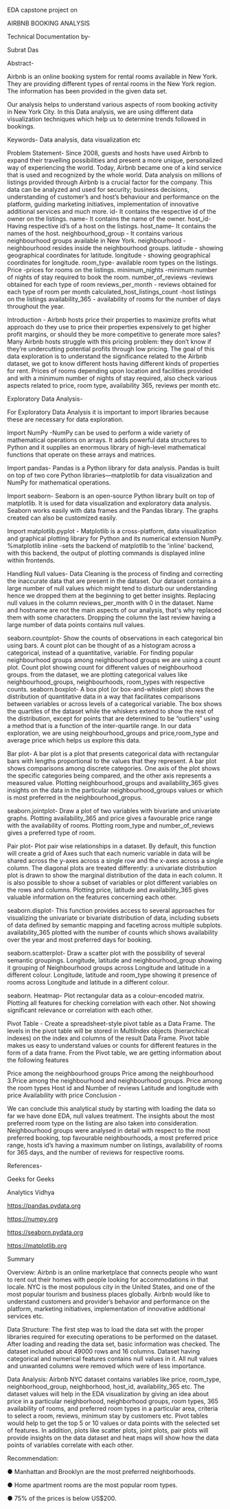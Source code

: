 EDA capstone project on

AIRBNB BOOKING ANALYSIS

Technical Documentation by-

Subrat Das

Abstract-

Airbnb is an online booking system for rental rooms available in New York. They are providing different types of rental rooms in the New York region. The information has been provided in the given data set.

Our analysis helps to understand various aspects of room booking activity in New York City. In this Data analysis, we are using different data visualization techniques which help us to determine trends followed in bookings.

Keywords- Data analysis, data visualization etc

Problem Statement- Since 2008, guests and hosts have used Airbnb to expand their travelling possibilities and present a more unique, personalized way of experiencing the world. Today, Airbnb became one of a kind service that is used and recognized by the whole world. Data analysis on millions of listings provided through Airbnb is a crucial factor for the company. This data can be analyzed and used for security; business decisions, understanding of customer’s and host’s behaviour and performance on the platform, guiding marketing initiatives, implementation of innovative additional services and much more. id- It contains the respective id of the owner on the listings. name- It contains the name of the owner. host_id- Having respective id’s of a host on the listings. host_name- It contains the names of the host. neighbourhood_group - It contains various neighbourhood groups available in New York. neighbourhood - neighbourhood resides inside the neighbourhood groups. latitude - showing geographical coordinates for latitude. longitude - showing geographical coordinates for longitude. room_type- available room types on the listings. Price -prices for rooms on the listings. minimum_nights -minimum number of nights of stay required to book the room. number_of_reviews -reviews obtained for each type of room reviews_per_month - reviews obtained for each type of room per month calculated_host_listings_count -host listings on the listings availability_365 - availability of rooms for the number of days throughout the year.

Introduction - Airbnb hosts price their properties to maximize profits what approach do they use to price their properties expensively to get higher profit margins, or should they be more competitive to generate more sales? Many Airbnb hosts struggle with this pricing problem: they don’t know if they’re undercutting potential profits through low pricing. The goal of this data exploration is to understand the significance related to the Airbnb dataset, we got to know different hosts having different kinds of properties for rent. Prices of rooms depending upon location and facilities provided and with a minimum number of nights of stay required, also check various aspects related to price, room type, availability 365, reviews per month etc.

Exploratory Data Analysis-

For Exploratory Data Analysis it is important to import libraries because these are necessary for data exploration.

Import NumPy -NumPy can be used to perform a wide variety of mathematical operations on arrays. It adds powerful data structures to Python and it supplies an enormous library of high-level mathematical functions that operate on these arrays and matrices.

Import pandas- Pandas is a Python library for data analysis. Pandas is built on top of two core Python libraries—matplotlib for data visualization and NumPy for mathematical operations.

Import seaborn- Seaborn is an open-source Python library built on top of matplotlib. It is used for data visualization and exploratory data analysis. Seaborn works easily with data frames and the Pandas library. The graphs created can also be customized easily.

Import matplotlib.pyplot - Matplotlib is a cross-platform, data visualization and graphical plotting library for Python and its numerical extension NumPy. %matplotlib inline -sets the backend of matplotlib to the 'inline' backend, with this backend, the output of plotting commands is displayed inline within frontends.

Handling Null values- Data Cleaning is the process of finding and correcting the inaccurate data that are present in the dataset. Our dataset contains a large number of null values which might tend to disturb our understanding hence we dropped them at the beginning to get better insights. Replacing null values in the column reviews_per_month with 0 in the dataset. Name and hostname are not the main aspects of our analysis, that's why replaced them with some characters. Dropping the column the last review having a large number of data points contains null values.

seaborn.countplot- Show the counts of observations in each categorical bin using bars. A count plot can be thought of as a histogram across a categorical, instead of a quantitative, variable. For finding popular neighbourhood groups among neighbourhood groups we are using a count plot. Count plot showing count for different values of neighbourhood groups. from the dataset, we are plotting categorical values like neighbourhood_groups, neighbourhoods, room_types with respective counts. seaborn.boxplot- A box plot (or box-and-whisker plot) shows the distribution of quantitative data in a way that facilitates comparisons between variables or across levels of a categorical variable. The box shows the quartiles of the dataset while the whiskers extend to show the rest of the distribution, except for points that are determined to be “outliers” using a method that is a function of the inter-quartile range. In our data exploration, we are using neighbourhood_groups and price,room_type and average price which helps us explore this data.

Bar plot- A bar plot is a plot that presents categorical data with rectangular bars with lengths proportional to the values that they represent. A bar plot shows comparisons among discrete categories. One axis of the plot shows the specific categories being compared, and the other axis represents a measured value. Plotting neighbourhood_groups and availability_365 gives insights on the data in the particular neighbourhood_groups values or which is most preferred in the neighbourhood_gropus.

seaborn.jointplot- Draw a plot of two variables with bivariate and univariate graphs. Plotting availability_365 and price gives a favourable price range with the availability of rooms. Plotting room_type and number_of_reviews gives a preferred type of room.

Pair plot- Plot pair wise relationships in a dataset. By default, this function will create a grid of Axes such that each numeric variable in data will be shared across the y-axes across a single row and the x-axes across a single column. The diagonal plots are treated differently: a univariate distribution plot is drawn to show the marginal distribution of the data in each column. It is also possible to show a subset of variables or plot different variables on the rows and columns. Plotting price, latitude and availability_365 gives valuable information on the features concerning each other.

seaborn.displot- This function provides access to several approaches for visualizing the univariate or bivariate distribution of data, including subsets of data defined by semantic mapping and faceting across multiple subplots. availability_365 plotted with the number of counts which shows availability over the year and most preferred days for booking.

seaborn.scatterplot- Draw a scatter plot with the possibility of several semantic groupings. Longitude, latitude and neighbourhood_group showing it grouping of Neighbourhood groups across Longitude and latitude in a different colour. Longitude, latitude and room_type showing it presence of rooms across Longitude and latitude in a different colour.

seaborn. Heatmap- Plot rectangular data as a colour-encoded matrix. Plotting all features for checking correlation with each other. Not showing significant relevance or correlation with each other.

Pivot Table - Create a spreadsheet-style pivot table as a Data Frame. The levels in the pivot table will be stored in MultiIndex objects (hierarchical indexes) on the index and columns of the result Data Frame. Pivot table makes us easy to understand values or counts for different features in the form of a data frame. From the Pivot table, we are getting information about the following features

Price among the neighbourhood groups
Price among the neighbourhood 3.Price among the neighbourhood and neighbourhood groups.
Price among the room types
Host id and Number of reviews
Latitude and longitude with price
Availability with price
Conclusion -

We can conclude this analytical study by starting with loading the data so far we have done EDA, null values treatment. The insights about the most preferred room type on the listing are also taken into consideration. Neighbourhood groups were analysed in detail with respect to the most preferred booking, top favourable neighbourhoods, a most preferred price range, hosts id’s having a maximum number on listings, availability of rooms for 365 days, and the number of reviews for respective rooms.

References-

Geeks for Geeks

Analytics Vidhya

https://pandas.pydata.org

https://numpy.org

https://seaborn.pydata.org

https://matplotlib.org

Summary

Overview: Airbnb is an online marketplace that connects people who want to rent out their homes with people looking for accommodations in that locale. NYC is the most populous city in the United States, and one of the most popular tourism and business places globally. Airbnb would like to understand customers and provider’s behavior and performance on the platform, marketing initiatives, implementation of innovative additional services etc.

Data Structure: The first step was to load the data set with the proper libraries required for executing operations to be performed on the dataset. After loading and reading the data set, basic information was checked. The dataset included about 49000 rows and 16 columns. Dataset having categorical and numerical features contains null values in it. All null values and unwanted columns were removed which were of less importance.

Data Analysis: Airbnb NYC dataset contains variables like price, room_type, neighborhood_group, neighborhood, host_id, availability_365 etc. The dataset values will help in the EDA visualization by giving an idea about price in a particular neighborhood, neighborhood groups, room types, 365 availability of rooms, and preferred room types in a particular area, criteria to select a room, reviews, minimum stay by customers etc. Pivot tables would help to get the top 5 or 10 values or data points with the selected set of features. In addition, plots like scatter plots, joint plots, pair plots will provide insights on the data dataset and heat maps will show how the data points of variables correlate with each other.

Recommendation:

● Manhattan and Brooklyn are the most preferred neighborhoods.

● Home apartment rooms are the most popular room types.

● 75% of the prices is below US$200.
